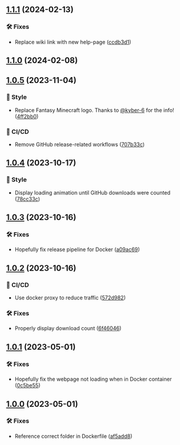 ## [1.1.1](https://git.griefed.de/Griefed/serverpackcreator-de/compare/1.1.0...1.1.1) (2024-02-13)


### 🛠 Fixes

* Replace wiki link with new help-page ([ccdb3d1](https://git.griefed.de/Griefed/serverpackcreator-de/commit/ccdb3d143d490b4644d118f371203ccb436f1233))

## [1.1.0](https://git.griefed.de/Griefed/serverpackcreator-de/compare/1.0.5...1.1.0) (2024-02-08)

## [1.0.5](https://git.griefed.de/Griefed/serverpackcreator-de/compare/1.0.4...1.0.5) (2023-11-04)


### 💈 Style

* Replace Fantasy Minecraft logo. Thanks to [@kyber-6](https://git.griefed.de/kyber-6) for the info! ([4ff2bb0](https://git.griefed.de/Griefed/serverpackcreator-de/commit/4ff2bb0220b6d095475262ce9f3dacfa432aa692))


### 🦊 CI/CD

* Remove GitHub release-related workflows ([707b33c](https://git.griefed.de/Griefed/serverpackcreator-de/commit/707b33c8267b50095fb087ae723c880341fdb638))

## [1.0.4](https://git.griefed.de/Griefed/serverpackcreator-de/compare/1.0.3...1.0.4) (2023-10-17)


### 💈 Style

* Display loading animation until GitHub downloads were counted ([78cc33c](https://git.griefed.de/Griefed/serverpackcreator-de/commit/78cc33c5fcf184ac7f2da8b1fa74713a32077580))

## [1.0.3](https://git.griefed.de/Griefed/serverpackcreator-de/compare/1.0.2...1.0.3) (2023-10-16)


### 🛠 Fixes

* Hopefully fix release pipeline for Docker ([a09ac69](https://git.griefed.de/Griefed/serverpackcreator-de/commit/a09ac69b6f40f5ff2e4d70353ca297e9f8b41e40))

## [1.0.2](https://git.griefed.de/Griefed/serverpackcreator-de/compare/1.0.1...1.0.2) (2023-10-16)


### 🦊 CI/CD

* Use docker proxy to reduce traffic ([572d982](https://git.griefed.de/Griefed/serverpackcreator-de/commit/572d9826b797582ca26e38725f3f31bb14008442))


### 🛠 Fixes

* Properly display download count ([6f46046](https://git.griefed.de/Griefed/serverpackcreator-de/commit/6f46046d950468492763955a339962cbdce7a252))

## [1.0.1](https://git.griefed.de/Griefed/serverpackcreator-de/compare/1.0.0...1.0.1) (2023-05-01)


### 🛠 Fixes

* Hopefully fix the webpage not loading when in Docker container ([0c5be55](https://git.griefed.de/Griefed/serverpackcreator-de/commit/0c5be55d05d7109a9f92c3c097b1431a76f22ab4))

## [1.0.0](https://git.griefed.de/Griefed/serverpackcreator-de/compare/...1.0.0) (2023-05-01)


### 🛠 Fixes

* Reference correct folder in Dockerfile ([af5add8](https://git.griefed.de/Griefed/serverpackcreator-de/commit/af5add8a9e41d92847c13e81123799c2a354e8ef))
